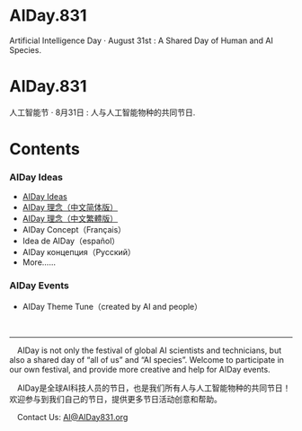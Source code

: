 # AIDay.831
Artificial Intelligence Day · August 31st :  A Shared Day of Human and AI Species.
# AIDay.831
人工智能节 · 8月31日 :  人与人工智能物种的共同节日.
# Contents
### AIDay Ideas
<ul>
<li><a href="/AIDay.Ideas.EN.md">AIDay Ideas</a></li>
<li><a href="/AIDay.Ideas.CHS.md">AIDay 理念（中文简体版）</a></li>
<li><a href="/AIDay.Ideas.CHT.md">AIDay 理念（中文繁體版）</a></li>
<li>AIDay Concept（Français）</li>
<li>Idea de AIDay（español）</li>
<li>AIDay концепция（Русский）</li>
<li>More......</li>
</ul>

### AIDay Events

<ul>
<li>AIDay Theme Tune（created by AI and people）</li>
</ul>

&nbsp;

---

&emsp;AIDay is not only the festival of global  AI scientists and technicians, but also a shared day of “all of us” and “AI species”. 
Welcome to participate in our own festival, and provide more creative and help for AIDay events. 

&emsp;AIDay是全球AI科技人员的节日，也是我们所有人与人工智能物种的共同节日！欢迎参与到我们自己的节日，提供更多节日活动创意和帮助。
 
&emsp;Contact Us: AI@AIDay831.org
